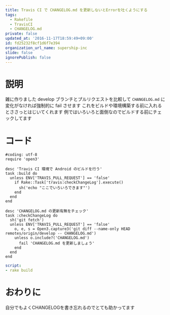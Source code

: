 ```yaml
---
title: Travis CI で CHANGELOG.md を更新しないとErrorを吐くようにする
tags:
  - Rakefile
  - TravisCI
  - CHANGELOG.md
private: false
updated_at: '2016-11-17T18:59:49+09:00'
id: fd25232f8cf1d6f7e394
organization_url_name: supership-inc
slide: false
ignorePublish: false
---
```

# 説明

雑に作りました
develop ブランチとプルリクエストを比較して 
`CHANGELOG.md` に変化がなければ強制的に fail させます
これをビルドや環境構築する前に入れるとささっとはじいてくれます
例ではいろいろと面倒なのでビルドする前にチェックしてます

# コード

```ruby:Rakefile
#coding: utf-8
require 'open3'

desc 'Travis CI 環境で Android のビルドを行う'
task :build do
  unless ENV['TRAVIS_PULL_REQUEST'] == 'false'
    if Rake::Task['travis:checkChangeLog'].execute()
      sh('echo "ここでいろいろできます"')
    end
  end
end

desc 'CHANGELOG.md の更新有無をチェック'
task :checkChangeLog do
  sh('git fetch')
  unless ENV['TRAVIS_PULL_REQUEST'] == 'false'
    o, e, s = Open3.capture3('git diff --name-only HEAD remotes/origin/develop -- CHANGELOG.md')
    unless o.include?('CHANGELOG.md')
      fail 'CHANGELOG.md を更新しましょう'
    end
  end
end
```

```yml:.travis.yml
script:
- rake build
```

# おわりに

自分でもよくCHANGELOGを書き忘れるのでとても助かってます
